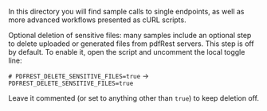 In this directory you will find sample calls to single endpoints, as well
as more advanced workflows presented as cURL scripts.

Optional deletion of sensitive files: many samples include an optional step 
to delete uploaded or generated files from pdfRest servers. This step is off 
by default. To enable it, open the script and uncomment the local toggle line:

`# PDFREST_DELETE_SENSITIVE_FILES=true` → `PDFREST_DELETE_SENSITIVE_FILES=true`

Leave it commented (or set to anything other than `true`) to keep deletion off.
